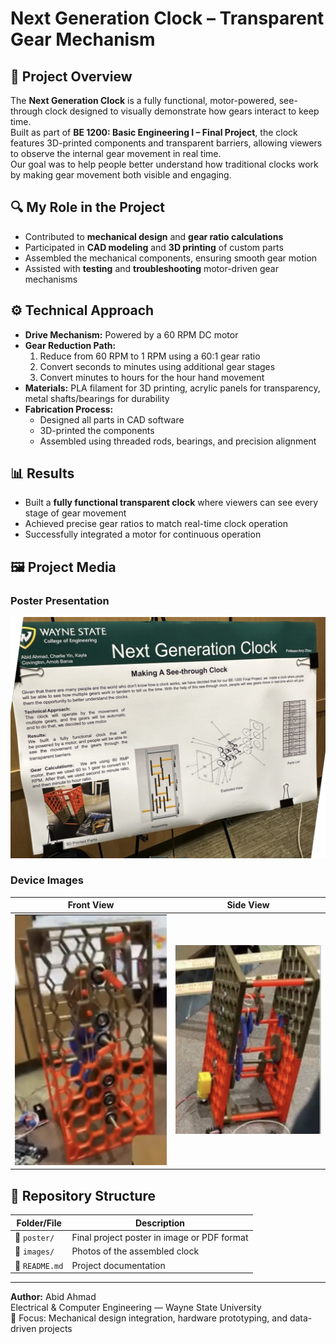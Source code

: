 # Next Generation Clock – Transparent Gear Mechanism

## 📌 Project Overview
The **Next Generation Clock** is a fully functional, motor-powered, see-through clock designed to visually demonstrate how gears interact to keep time.  
Built as part of **BE 1200: Basic Engineering I – Final Project**, the clock features 3D-printed components and transparent barriers, allowing viewers to observe the internal gear movement in real time.  
Our goal was to help people better understand how traditional clocks work by making gear movement both visible and engaging.

## 🔍 My Role in the Project
- Contributed to **mechanical design** and **gear ratio calculations**
- Participated in **CAD modeling** and **3D printing** of custom parts
- Assembled the mechanical components, ensuring smooth gear motion
- Assisted with **testing** and **troubleshooting** motor-driven gear mechanisms

## ⚙️ Technical Approach
- **Drive Mechanism:** Powered by a 60 RPM DC motor
- **Gear Reduction Path:**
  1. Reduce from 60 RPM to 1 RPM using a 60:1 gear ratio
  2. Convert seconds to minutes using additional gear stages
  3. Convert minutes to hours for the hour hand movement
- **Materials:** PLA filament for 3D printing, acrylic panels for transparency, metal shafts/bearings for durability
- **Fabrication Process:**
  - Designed all parts in CAD software
  - 3D-printed the components
  - Assembled using threaded rods, bearings, and precision alignment

## 📊 Results
- Built a **fully functional transparent clock** where viewers can see every stage of gear movement
- Achieved precise gear ratios to match real-time clock operation
- Successfully integrated a motor for continuous operation

## 🖼 Project Media

### Poster Presentation
![Project Poster](poster/next_generation_clock_poster.png)

### Device Images
| Front View | Side View |
|------------|-----------|
| ![Front View](images/clock_front.png) | ![Side View](images/clock_side.png) |

## 📂 Repository Structure
| Folder/File   | Description                                      |
|---------------|--------------------------------------------------|
| 📁 `poster/`  | Final project poster in image or PDF format       |
| 📁 `images/`  | Photos of the assembled clock                     |
| 📄 `README.md`| Project documentation                             |

---

**Author:** Abid Ahmad  
Electrical & Computer Engineering — Wayne State University  
🔧 Focus: Mechanical design integration, hardware prototyping, and data-driven projects
